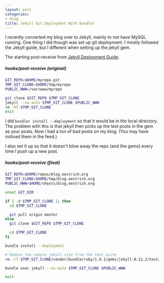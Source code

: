 ```yaml
---
layout: post
categories:
- blog
title: Jekyll Git Deployment With Bundler
---
```


I recently converted my blog over to Jekyll, mainly to not have MySQL running. One thing I did though was set up git deployment. I mostly followed the Jekyll guide, but I different when setting up the jekyll gem.

The starting post-receive from [Jekyll Deployment Guide](https://github.com/mojombo/jekyll/wiki/Deployment).
##### hooks/post-receive (original)
```bash
GIT_REPO=$HOME/myrepo.git
TMP_GIT_CLONE=$HOME/tmp/myrepo
PUBLIC_WWW=/var/www/myrepo

git clone $GIT_REPO $TMP_GIT_CLONE
jekyll --no-auto $TMP_GIT_CLONE $PUBLIC_WWW
rm -Rf $TMP_GIT_CLONE
exit
```

I did `bundler install --deployment` so that it would be in the local directory. The problem with this is that jekyll then picks up the test posts in the gem as your posts. Now I had a ton of bad posts on my blog. (You may have noticed them in the feed.)

I also set it up so that it doesn't blow away the repo (and the gems) every time I push up a new post.

##### hooks/post-receive (final)
```bash
GIT_REPO=$HOME/repos/blog.oestrich.org
TMP_GIT_CLONE=$HOME/tmp/blog.oestrich.org
PUBLIC_WWW=$HOME/vhosts/blog.oestrich.org

unset GIT_DIR

if [ -d $TMP_GIT_CLONE ]; then
  cd $TMP_GIT_CLONE

  git pull origin master
else
  git clone $GIT_REPO $TMP_GIT_CLONE

  cd $TMP_GIT_CLONE
fi

bundle install --deployment

# Remove the sample jekyll site from the test suite
rm -rf $TMP_GIT_CLONE/vendor/bundle/ruby/1.9.1/gems/jekyll-0.11.2/test/source

bundle exec jekyll --no-auto $TMP_GIT_CLONE $PUBLIC_WWW

exit
```
